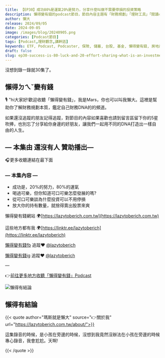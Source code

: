 ```yaml
---
title: 【EP30】成功80%是運氣20%是努力，分享什麼叫做不需要停損的投資策略
description: 懶得變有錢的podcast節目，節目內容主題有「財務規劃」「理財工具」「閱讀心得」「職涯與生活」，內容涵蓋了你與金錢會產生的所有關係。如果想要讓自己對「財務規劃」的本質有更進一步的認識，歡迎訂閱、追蹤、分享並歡迎進一步提出你的想法，讓更多人一起財務有規劃、快樂有方法。
author: 懶大
release: 2024/09/05
date: 2024-09-05
image: /images/blog/20240905.png
categories: [Podcast節目]
tags: [Podcast,理財觀念,講幹話]
keywords: ETF, Podcast, Podcaster, 保險, 儲蓄, 台股, 基金, 懶得變有錢, 房地產, 投資, 投資理財, 支出, 收入, 月配息, 理財, 理財規劃, 瑪斯理財兩三事, 稅務, 總體經濟, 美股, 職涯心得, 股利收入, 複委託, 記帳, 讀書心得, 財務規劃, 財商, 貸款, 資產配置, 退休規劃, 開源節流
draft: false
slug: ep30-success-is-80-luck-and-20-effort-sharing-what-is-an-investment-strategy-that-does-not-require-stop-loss
---
```

沒想到錄一錄就30集了。

## 懶得ㄉㄟˇ變有錢

🎙️ "hi大家好!歡迎收聽「懶得變有錢」，我是Mars，你也可以叫我懶大。這裡是幫助你了解財務規劃本質，鑑定自己財務DNA的的頻道。

如果還沒追蹤的朋友記得追蹤，對節目的內容如果喜歡也請到留言區留下你的5星吹捧，也別忘了分享給你身邊的好朋友，讓我們一起用不同的DNA打造出一樣自由的人生。

## — 本集由 還沒有人 贊助播出—

🎧更多收聽連結在最下面

### — 本集內容 —

- 成功是，20%的努力，80%的運氣
- 喝過可樂，但你知道可口可樂怎麼發展的嗎?
- 從可口可樂談為什麼投資可以不用停損
- 放大你的持有數量，就捨得賣出股票來爽

懶得變有錢網站 🌍[https://lazytoberich.com.tw](https://lazytoberich.com.tw)

這些地方都有我 🌍[https://linktr.ee/lazytoberich](https://linktr.ee/lazytoberich)

[懶得變有錢fb](https://www.facebook.com/lazytoberich) 追蹤❤️ [@lazytoberich](https://www.facebook.com/lazytoberich)

[懶得變有錢ig](https://www.instagram.com/lazytoberich/) 追蹤❤️ [@lazytoberich](https://www.instagram.com/lazytoberich/)

—

👉[前往更多地方收聽「懶得變有錢」Podcast](https://solink.soundon.fm/lazytoberich)

![懶得有結論](/images/blog/lazytobeconclude.svg)

## 懶得有結論

{{< quote author="瑪斯就是懶大" source="👉關於我" url="https://lazytoberich.com.tw/about/">}}

這集錄音的時候，是小孩在旁邊的時候，沒想到我竟然沒辦法在小孩在旁邊的時候專心錄音，我會尬尬。天啊!

{{< /quote >}}
